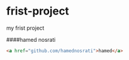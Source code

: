 frist-project
=============

my frist project

####hamed nosrati

```html
<a href="github.com/hamednosrati">hamed</a>
```
